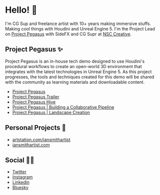 # Hello! 👋

I'm CG Sup and freelance artist with 10+ years making immersive stuffs. Making cool things with Houdini and Unreal Engine 5. I'm the Project Lead on [Project Pegasus](https://www.sidefx.com/pegasus/) with SideFX and CG Supr at [NSC Creative](https://nsccreative.com/).

## Project Pegasus ✨
Project Pegasus is an in-house tech demo designed to use Houdini's procedural workflows to create an open-world 3D environment that integrates with the latest technologies in Unreal Engine 5. As this project progresses, the tools and techniques created for this demo will be shared with the community as learning materials and downloadable content. 

- [Project Pegasus](https://www.sidefx.com/pegasus/)
- [Project Pegasus Trailer](https://www.youtube.com/watch?v=G7HJ_7Pf0mE&ab_channel=Houdini)
- [Project Pegasus Hive](https://www.youtube.com/watch?v=BMSVPoGrQn8&t=4998s&ab_channel=Houdini)
- [Project Pegasus | Building a Collaborative Pipeline](https://www.youtube.com/playlist?list=PLXNFA1EysfYkOEiz1ei5LFmCwyYI6ytU2)
- [Project Pegasus | Landscape Creation](https://www.youtube.com/playlist?list=PLXNFA1EysfYnJntGOKfZuMIA-KDz05vUs)

## Personal Projects 🎨
- [artstation.com/iansmithartist](https://www.artstation.com/iansmithartist)
- [iansmithartist.com](https://iansmithartist.com/project-pegasus)

## Social 👨‍🚀
- [Twitter](https://twitter.com/iansmithartist)
- [Instagram](https://instagram.com/iansmithartist)
- [Linkedin](https://www.linkedin.com/in/iansmithartist/)
- [Bluesky](https://bsky.app/profile/iansmithartist.bsky.social)
